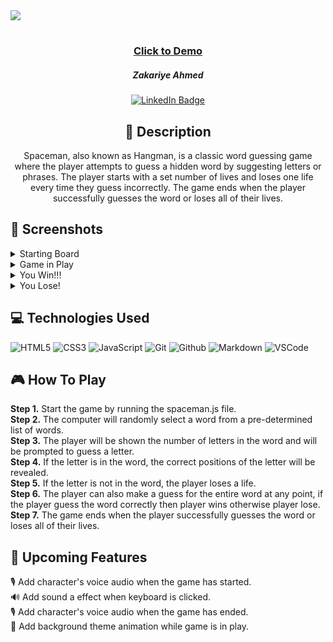 <div>
<img src="https://user-images.githubusercontent.com/108743041/215025638-7beacce8-4100-419c-9fa3-c95689e20cce.png"></img>
</div>

#

 <div id="description" align="center">
      
 ### <a href="https://ahmedzak49.github.io/Spaceman-Star-Wars-Theme-/">Click to Demo</a>

      
  ##### Zakariye Ahmed

  [![LinkedIn Badge](https://img.shields.io/badge/-@Ahmedzak49-blue?style=flat&logo=Linkedin&logoColor=black)](https://www.linkedin.com/in/Ahmedzak49)

  ## :pencil: Description

Spaceman, also known as Hangman, is a classic word guessing game where the player attempts to guess a hidden word by suggesting letters or phrases. The player starts with a set number of lives and loses one life every time they guess incorrectly. The game ends when the player successfully guesses the word or loses all of their lives.

 </div>
  
 <div id="document" align="left">
  

  ## :camera_flash: Screenshots 

<details><summary>Starting Board</summary><img src="https://user-images.githubusercontent.com/108743041/215022793-94b1f32d-a9a5-4d94-991e-6c40d5e58978.png"></img></details>

<details><summary>Game in Play</summary><img src="https://user-images.githubusercontent.com/108743041/215023044-bb89db4d-6bcd-41f4-b1f6-33e74f2f599e.png"></img></details>

<details><summary>You Win!!!</summary><img src="https://user-images.githubusercontent.com/108743041/215023223-23f8304f-3cf0-4a48-9946-94cfc27043d6.png"></img></details>

<details><summary>You Lose!</summary><img src="https://user-images.githubusercontent.com/108743041/215023628-a7d432ee-d553-469a-9161-254b769489ed.png"></img></details>

## :computer: Technologies Used
  ![HTML5](https://img.shields.io/badge/-HTML5-05122A?style=flat&logo=html5)
    ![CSS3](https://img.shields.io/badge/-CSS-05122A?style=flat&logo=css3)
      ![JavaScript](https://img.shields.io/badge/-JavaScript-05122A?style=flat&logo=javascript)
        ![Git](https://img.shields.io/badge/-Git-05122A?style=flat&logo=git)
          ![Github](https://img.shields.io/badge/-GitHub-05122A?style=flat&logo=github)
            ![Markdown](https://img.shields.io/badge/-Markdown-05122A?style=flat&logo=markdown)
              ![VSCode](https://img.shields.io/badge/-VS_Code-05122A?style=flat&logo=visualstudio)
             
## 🎮  How To Play
<strong>Step 1.</strong> Start the game by running the spaceman.js file.<br>
<strong>Step 2.</strong> The computer will randomly select a word from a pre-determined list of words.<br>
<strong>Step 3.</strong> The player will be shown the number of letters in the word and will be prompted to guess a letter.<br>
<strong>Step 4.</strong> If the letter is in the word, the correct positions of the letter will be revealed.<br>
<strong>Step 5.</strong> If the letter is not in the word, the player loses a life.<br>
<strong>Step 6.</strong> The player can also make a guess for the entire word at any point, if the player guess the word correctly then player wins otherwise player lose.<br>
<strong>Step 7.</strong> The game ends when the player successfully guesses the word or loses all of their lives.

## :ice_cube: Upcoming Features

🎙️  Add character's voice audio when the game has started.<br>
🔊  Add sound a effect when keyboard is clicked.<br>
🎙️  Add character's voice audio when the game has ended.<br>
🌌  Add background theme animation while game is in play.<br>
</div>




















